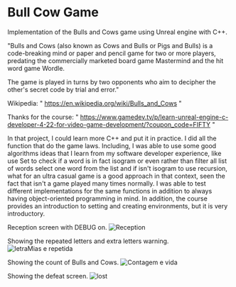 # Bull Cow Game

Implementation of the Bulls and Cows game using Unreal engine with C++.

"Bulls and Cows (also known as Cows and Bulls or Pigs and Bulls) is a code-breaking mind or paper and pencil game for two or more players, predating the commercially marketed board game Mastermind and the hit word game Wordle.

The game is played in turns by two opponents who aim to decipher the other's secret code by trial and error."

Wikipedia: " https://en.wikipedia.org/wiki/Bulls_and_Cows "

Thanks for the course: " https://www.gamedev.tv/p/learn-unreal-engine-c-developer-4-22-for-video-game-development/?coupon_code=FIFTY "

In that project, I could learn more C++ and put it in practice.
I did all the function that do the game laws.
Including, I was able to use some good algorithms ideas that I learn from my software developer experience, like use Set to check if a word is in fact isogram or even rather than filter all list of words select one word from the list and if isn't isogram to use recursion, what for an ultra casual game is a good approach in that context, seen the fact that isn't a game played many times normally.
I was able to test different implementations for the same functions in addition to always having object-oriented programming in mind.
In addition, the course provides an introduction to setting and creating environments, but it is very introductory.

Reception screen with DEBUG on.
![Reception](https://user-images.githubusercontent.com/74788707/154182935-34768990-bbb5-407e-b31a-bb9f9d4ddf73.PNG)

Showing the repeated letters and extra letters warning.
![letraMias e repetida](https://user-images.githubusercontent.com/74788707/154183014-4f9ca640-6d91-4add-8ba3-58066f90a73b.PNG)

Showing the count of Bulls and Cows.
![Contagem e vida](https://user-images.githubusercontent.com/74788707/154183201-3b299554-2765-4187-9589-6c7244d6033b.PNG)

Showing the defeat screen.
![lost](https://user-images.githubusercontent.com/74788707/154183246-5865ebda-68bc-4f55-86ef-6c4c4e4f3e4c.PNG)
